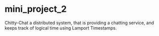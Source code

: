 # mini_project_2
Chitty-Chat a distributed system, that is providing a chatting service, and keeps track of logical time using Lamport Timestamps.
